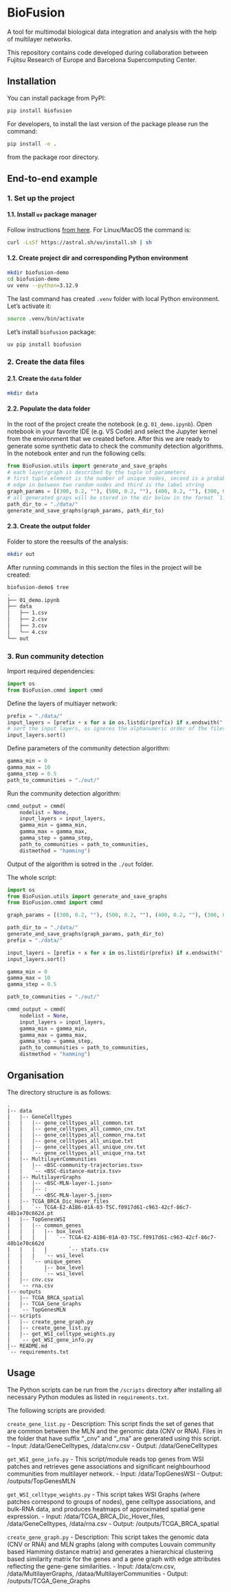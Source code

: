 # BioFusion


<!-- WARNING: THIS FILE WAS AUTOGENERATED! DO NOT EDIT! -->

A tool for multimodal biological data integration and analysis with the
help of multilayer networks.

This repository contains code developed during collaboration between
Fujitsu Research of Europe and Barcelona Supercomputing Center.

## Installation

You can install package from PyPI:

``` bash
pip install biofusion
```

For developers, to install the last version of the package please run
the command:

``` bash
pip install -e .
```

from the package roor directory.

## End-to-end example

### 1. Set up the project

#### 1.1. Install `uv` package manager

Follow instructions [from
here](https://docs.astral.sh/uv/getting-started/installation/). For
Linux/MacOS the command is:

``` bash
curl -LsSf https://astral.sh/uv/install.sh | sh
```

#### 1.2. Create project dir and corresponding Python environment

``` bash
mkdir biofusion-demo
cd biofusion-demo
uv venv --python=3.12.9
```

The last command has created `.venv` folder with local Python
environment. Let’s activate it:

``` bash
source .venv/bin/activate
```

Let’s install `biofusion` package:

``` bash
uv pip install biofusion
```

### 2. Create the data files

#### 2.1. Create the `data` folder

``` bash
mkdir data
```

#### 2.2. Populate the data folder

In the root of the project create the notebook (e.g. `01_demo.ipynb`).
Open notebook in your favorite IDE (e.g. VS Code) and select the Jupyter
kernel from the environment that we created before. After this we are
ready to generate some synthetic data to check the community detection
algorithms. In the notebook enter and run the following cells:

``` python
from BioFusion.utils import generate_and_save_graphs
# each layer/graph is described by the tuple of parameters
# first tuple element is the number of unique nodes, second is a probability of the
# edge in between two random nodes and third is the label string
graph_params = [(300, 0.2, ""), (500, 0.2, ""), (400, 0.2, ""), (300, 0.4, "")]
# all generated graps will be stored in the dir below in the format `1.csv`, ... `<N>.csv`, wheree <N> is the number of tuples in the list `graph_params`
path_dir_to = "./data/"
generate_and_save_graphs(graph_params, path_dir_to)
```

#### 2.3. Create the output folder

Folder to store the reesults of the analysis:

``` bash
mkdir out
```

After running commands in this section the files in the project will be
created:

``` bash
biofusion-demo$ tree
.
├── 01_demo.ipynb
├── data
│   ├── 1.csv
│   ├── 2.csv
│   ├── 3.csv
│   └── 4.csv
└── out
```

### 3. Run community detection

Import required dependencies:

``` python
import os
from BioFusion.cmmd import cmmd
```

Define the layers of multiayer network:

``` python
prefix = "./data/"
input_layers = [prefix + x for x in os.listdir(prefix) if x.endswith(".csv")]
# sort the input layers, os ignores the alphanumeric order of the files
input_layers.sort()
```

Define parameters of the community detection algorithm:

``` python
gamma_min = 0
gamma_max = 10
gamma_step = 0.5
path_to_communities = "./out/"
```

Run the community detection algorithm:

``` python
cmmd_output = cmmd(
    nodelist = None,
    input_layers = input_layers,
    gamma_min = gamma_min,
    gamma_max = gamma_max,
    gamma_step = gamma_step,
    path_to_communities = path_to_communities,
    distmethod = "hamming")
```

Output of the algorithm is sotred in the `./out` folder.

The whole script:

``` python
import os
from BioFusion.utils import generate_and_save_graphs
from BioFusion.cmmd import cmmd

graph_params = [(300, 0.2, ""), (500, 0.2, ""), (400, 0.2, ""), (300, 0.4, "")]

path_dir_to = "./data/"
generate_and_save_graphs(graph_params, path_dir_to)
prefix = "./data/"

input_layers = [prefix + x for x in os.listdir(prefix) if x.endswith(".csv")]
input_layers.sort()

gamma_min = 0
gamma_max = 10
gamma_step = 0.5

path_to_communities = "./out/"

cmmd_output = cmmd(
    nodelist = None,
    input_layers = input_layers,
    gamma_min = gamma_min,
    gamma_max = gamma_max,
    gamma_step = gamma_step,
    path_to_communities = path_to_communities,
    distmethod = "hamming")
```

## Organisation

The directory structure is as follows:

    .
    |-- data
    |   |-- GeneCelltypes
    |   |   |-- gene_celltypes_all_common.txt
    |   |   |-- gene_celltypes_all_common_cnv.txt
    |   |   |-- gene_celltypes_all_common_rna.txt
    |   |   |-- gene_celltypes_all_unique.txt
    |   |   |-- gene_celltypes_all_unique_cnv.txt
    |   |   `-- gene_celltypes_all_unique_rna.txt
    |   |-- MultilayerCommunities
    |   |   |-- <BSC-community-trajectories.tsv>
    |   |   `-- <BSC-distance-matrix.tsv>
    |   |-- MultilayerGraphs
    |   |   |-- <BSC-MLN-layer-1.json>
    |   |   |-- :
    |   |   `-- <BSC-MLN-layer-5.json>
    |   |-- TCGA_BRCA_Dic_Hover_files
    |   |   `-- TCGA-E2-A1B6-01A-03-TSC.f0917d61-c963-42cf-86c7-48b1e70c662d.pt
    |   |-- TopGenesWSI
    |   |   |-- common_genes
    |   |   |   |-- box_level
    |   |   |   |   `-- TCGA-E2-A1B6-01A-03-TSC.f0917d61-c963-42cf-86c7-48b1e70c662d
    |   |   |   |       `-- stats.csv
    |   |   |   `-- wsi_level
    |   |   `-- unique_genes
    |   |       |-- box_level
    |   |       `-- wsi_level
    |   |-- cnv.csv
    |   `-- rna.csv
    |-- outputs
    |   |-- TCGA_BRCA_spatial
    |   |-- TCGA_Gene_Graphs
    |   `-- TopGenesMLN
    |-- scripts
    |   |-- create_gene_graph.py
    |   |-- create_gene_list.py
    |   |-- get_WSI_celltype_weights.py
    |   `-- get_WSI_gene_info.py
    |-- README.md
    `-- requirements.txt

## Usage

The Python scripts can be run from the `/scripts` directory after
installing all necessary Python modules as listed in `requirements.txt`.

The following scripts are provided:

`create_gene_list.py` - Description: This script finds the set of genes
that are common between the MLN and the genomic data (CNV or RNA). Files
in the folder that have suffix “\_cnv” and “\_rna” are generated using
this script. - Input: /data/GeneCelltypes, /data/cnv.csv - Output:
/data/GeneCelltypes

`get_WSI_gene_info.py` - This script/module reads top genes from WSI
patches and retrieves gene associations and significant neighbourhood
communities from multilayer network. - Input: /data/TopGenesWSI -
Output: /outputs/TopGenesMLN

`get_WSI_celltype_weights.py` - This script takes WSI Graphs (where
patches correspond to groups of nodes), gene celltype associations, and
bulk-RNA data, and produces heatmaps of approximated spatial gene
expression. - Input: /data/TCGA_BRCA_Dic_Hover_files,
/data/GeneCelltypes, /data/rna.csv - Output: /outputs/TCGA_BRCA_spatial

`create_gene_graph.py` - Description: This script takes the genomic data
(CNV or RNA) and MLN graphs (along with computes Louvain community based
Hamming distance matrix) and generates a hierarchical clustering based
similarity matrix for the genes and a gene graph with edge attributes
reflecting the gene-gene similarities. - Input: /data/cnv.csv,
/data/MultilayerGraphs, /dataa/MultilayerCommunities - Output:
/outputs/TCGA_Gene_Graphs
